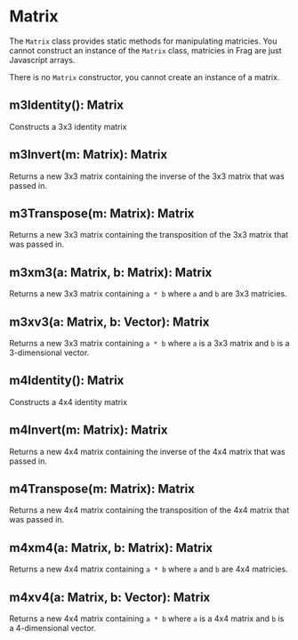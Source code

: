 # Matrix
The `Matrix` class provides static methods for manipulating matricies. You 
cannot construct an instance of the `Matrix` class, matricies in Frag are just
Javascript arrays.

There is no `Matrix` constructor, you cannot create an instance of a matrix.

## m3Identity(): Matrix
Constructs a 3x3 identity matrix

## m3Invert(m: Matrix): Matrix
Returns a new 3x3 matrix containing the inverse of the 3x3 matrix that was passed in.

## m3Transpose(m: Matrix): Matrix
Returns a new 3x3 matrix containing the transposition of the 3x3 matrix that was passed in.

## m3xm3(a: Matrix, b: Matrix): Matrix
Returns a new 3x3 matrix containing `a * b` where `a` and `b` are 3x3 matricies.

## m3xv3(a: Matrix, b: Vector): Matrix
Returns a new 3x3 matrix containing `a * b` where `a` is a 3x3 matrix and `b` is
a 3-dimensional vector.

## m4Identity(): Matrix
Constructs a 4x4 identity matrix

## m4Invert(m: Matrix): Matrix
Returns a new 4x4 matrix containing the inverse of the 4x4 matrix that was passed in.

## m4Transpose(m: Matrix): Matrix
Returns a new 4x4 matrix containing the transposition of the 4x4 matrix that was passed in.

## m4xm4(a: Matrix, b: Matrix): Matrix
Returns a new 4x4 matrix containing `a * b` where `a` and `b` are 4x4 matricies.

## m4xv4(a: Matrix, b: Vector): Matrix
Returns a new 4x4 matrix containing `a * b` where `a` is a 4x4 matrix and `b` is
a 4-dimensional vector.
